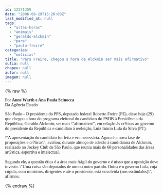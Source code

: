 ```yaml
---
id: 12371359
date: "2006-08-29T15:20:00Z"
last_modified_at: null
tags:
  - "altas-horas"
  - "animais"
  - "geraldo-alckmin"
  - "para"
  - "paulo-freire"
categories:
  - "noticias"
title: "Para Freire, chegou a hora de Alckmin ser mais afirmativo"
sutia: null
chapeu: null
autor: null
imagem: null
---
```

{% raw %}
<p><P><FONT face=Verdana>Por<STRONG> Anne Warth e Ana Paula Scinocca<BR></STRONG>Da Agência Estado</FONT></P></p>
<p><P><FONT face=Verdana>São Paulo - O presidente do PPS,&nbsp;deputado federal&nbsp;Roberto Freire (PE), disse hoje (29) que chegou a hora do programa eleitoral do candidato do PSDB à Presidência da República, Geraldo Alckmin, ser mais \"afirmativo\", em relação às cr?ticas ao governo do presidente da República e candidato à reeleição, Luiz Inácio Lula da Silva (PT). </FONT></P></p>
<p><P><FONT face=Verdana>\"A apresentação do candidato foi feita e era necessária. Agora é a nova fase de proposições e cr?ticas\", avaliou, durante almoço de adesão à candidatura de Alckmin, realizado no Jockey Club de São Paulo, que reuniu mais de 60 personalidades das áreas art?stica, esportiva e intelectual.<BR><BR>Segundo ele, a questão ética é a área mais frágil do governo e é nisso que a oposição deve investir. \"Uma coisa são deputados de um ou outro partido. Outra é o governo Lula, cuja cúpula, com ministros, dirigentes e até o presidente, está envolvida (nos escândalos)\", afirmou.</FONT></P> </p>
{% endraw %}